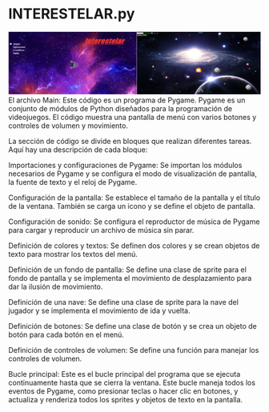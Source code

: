 # INTERESTELAR.py
![This is an image](https://github.com/aplprogramacion/INTERESTELAR.py/blob/master/Captura%20de%20pantalla%20(13).png)
El archivo Main:
Este código es un programa de Pygame. Pygame es un conjunto de módulos de Python diseñados para la programación de videojuegos. El código muestra una pantalla de menú con varios botones y controles de volumen y movimiento.

La sección de código se divide en bloques que realizan diferentes tareas. Aquí hay una descripción de cada bloque:

Importaciones y configuraciones de Pygame: Se importan los módulos necesarios de Pygame y se configura el modo de visualización de pantalla, la fuente de texto y el reloj de Pygame.

Configuración de la pantalla: Se establece el tamaño de la pantalla y el título de la ventana. También se carga un icono y se define el objeto de pantalla.

Configuración de sonido: Se configura el reproductor de música de Pygame para cargar y reproducir un archivo de música sin parar.

Definición de colores y textos: Se definen dos colores y se crean objetos de texto para mostrar los textos del menú.

Definición de un fondo de pantalla: Se define una clase de sprite para el fondo de pantalla y se implementa el movimiento de desplazamiento para dar la ilusión de movimiento.

Definición de una nave: Se define una clase de sprite para la nave del jugador y se implementa el movimiento de ida y vuelta.

Definición de botones: Se define una clase de botón y se crea un objeto de botón para cada botón en el menú.

Definición de controles de volumen: Se define una función para manejar los controles de volumen.

Bucle principal: Este es el bucle principal del programa que se ejecuta continuamente hasta que se cierra la ventana. Este bucle maneja todos los eventos de Pygame, como presionar teclas o hacer clic en botones, y actualiza y renderiza todos los sprites y objetos de texto en la pantalla.

